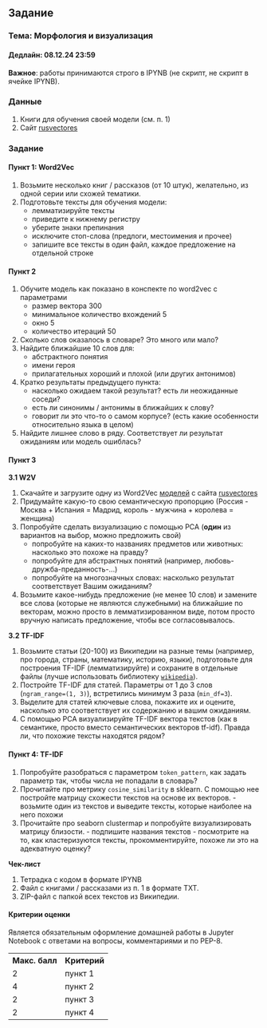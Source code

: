 ## Задание

### **Тема: Морфология и визуализация**

#### **Дедлайн**: 08.12.24 23:59

**Важное**: работы принимаются строго в IPYNB (не скрипт, не скрипт в ячейке IPYNB).

### Данные
1. Книги для обучения своей модели (см. п. 1)
2. Сайт [rusvectores](http://vectors.nlpl.eu/)

### Задание
#### Пункт 1: Word2Vec
1. Возьмите несколько книг / рассказов (от 10 штук), желательно, из одной серии или схожей тематики. 
2. Подготовьте тексты для обучения модели:
    - лемматизируйте тексты
    - приведите к нижнему регистру
    - уберите знаки препинания
    - исключите стоп-слова (предлоги, местоимения и прочее)
    - запишите все тексты в один файл, каждое предложение на отдельной строке

#### Пункт 2
1. Обучите модель как показано в конспекте по word2vec с параметрами
      - размер вектора 300
      - минимальное количество вхождений 5
      - окно 5
      - количество итераций 50
2. Сколько слов оказалось в словаре? Это много или мало? 
3. Найдите ближайшие 10 слов для:
      - абстрактного понятия
      - имени героя
      - прилагательных хороший и плохой (или других антонимов)
4. Кратко результаты предыдущего пункта: 
      - насколько ожидаем такой результат? есть ли неожиданные соседи?
      - есть ли синонимы / антонимы в ближайших к слову?
      - говорит ли это что-то о самом корпусе? (есть какие особенности относительно языка в целом)
5. Найдите лишнее слово в ряду. Соответствует ли результат ожиданиям или модель ошиблась?

#### Пункт 3
**3.1 W2V**
1. Скачайте и загрузите одну из Word2Vec [моделей](http://vectors.nlpl.eu/repository/) с сайта [rusvectores](http://vectors.nlpl.eu/)
2. Придумайте какую-то свою семантическую пропорцию (Россия - Москва + Испания = Мадрид, король - мужчина + королева = женщина)
3. Попробуйте сделать визуализацию с помощью PCA (**один** из вариантов на выбор, можно предложить свой)
      - попробуйте на каких-то названиях предметов или животных: насколько это похоже на правду? 
      - попробуйте для абстрактных понятий (например, любовь-дружба-преданность-...)
      - попробуйте на многозначных словах: насколько результат соответствует Вашим ожиданиям?
4. Возьмите какое-нибудь предложение (не менее 10 слов) и замените все слова (которые не являются служебными) на ближайшие по векторам, можно просто в лемматизированном виде, потом просто вручную написать предложение, чтобы все согласовывалось.

**3.2 TF-IDF**
1. Возьмите статьи (20-100) из Википедии на разные темы (например, про города, страны, математику, историю, языки), подготовьте для построения TF-IDF (лемматизируйте) и сохраните в отдельные файлы (лучше использовать библиотеку [`wikipedia`](https://wikipedia.readthedocs.io/en/latest/)).
2. Постройте TF-IDF для статей. Параметры от 1 до 3 слов (`ngram_range=(1, 3)`), встретились минимум 3 раза (`min_df=3`).
3. Выделите для статей ключевые слова, покажите их и оцените, насколько это соответствует их содержанию и вашим ожиданиям.
4. С помощью PCA визуализируйте TF-IDF вектора текстов (как в семантике, просто вместо семантических векторов tf-idf). Правда ли, что похожие тексты находятся рядом?

#### Пункт 4: TF-IDF
1. Попробуйте разобраться с параметром `token_pattern`, как задать параметр так, чтобы числа не попадали в словарь?
2. Прочитайте про метрику `cosine_similarity` в sklearn. С помощью нее постройте матрицу схожести текстов на основе их векторов.
        - возьмите один из текстов и выведите тексты, которые наиболее на него похожи
3. Прочитайте про seaborn clustermap и попробуйте визуализировать матрицу близости.
        - подпишите названия текстов
        - посмотрите на то, как кластеризуются тексты, прокомментируйте, похоже ли это на адекватную оценку?

**Чек-лист**
1. Тетрадка с кодом в формате IPYNB
2. Файл с книгами / рассказами из п. 1 в формате TXT.
3. ZIP-файл с папкой всех текстов из Википедии.

#### Критерии оценки
Является обязательным оформление домашней работы в Jupyter Notebook с ответами на вопросы, комментариями и по PEP-8.
<table>
    <tr><th>Макс. балл</th><th>Критерий</th></tr>
    <tr><td>2</td><td>пункт 1</td></tr>    
    <tr><td>4</td><td>пункт 2</td></tr> 
    <tr><td>2</td><td>пункт 3</td></tr> 
    <tr><td>2</td><td>пункт 4</td></tr>  
</table>
